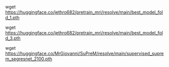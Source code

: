 wget https://huggingface.co/jethro682/pretrain_mri/resolve/main/best_model_fold_1.pth

wget https://huggingface.co/jethro682/pretrain_mri/resolve/main/best_model_fold_3.pth

wget https://huggingface.co/MrGiovanni/SuPreM/resolve/main/supervised_suprem_segresnet_2100.pth

